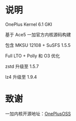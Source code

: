 # 说明
OnePlus Kernel 6.1 GKI

基于 Ace5 一加官方内核源码构建

包含 MKSU 12108 + SuSFS 1.5.5

Full LTO + Polly 和 O3 优化

zstd 升级至 1.5.7

lz4 升级至 1.9.4

# 致谢
一加内核开源地址：[OnePlusOSS](https://github.com/OnePlusOSS/kernel_manifest)
